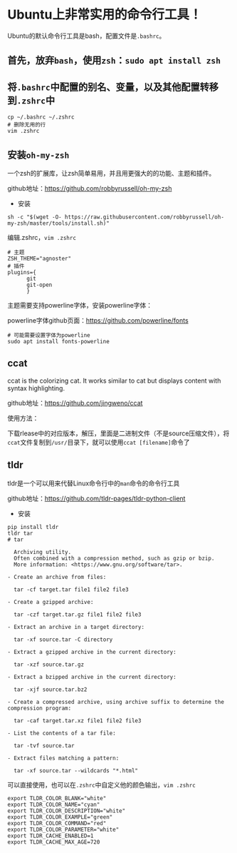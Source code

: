 # Ubuntu上非常实用的命令行工具！

Ubuntu的默认命令行工具是bash，配置文件是`.bashrc`。

## 首先，放弃`bash`，使用`zsh`：`sudo apt install zsh`

## 将`.bashrc`中配置的别名、变量，以及其他配置转移到`.zshrc`中

```shell
cp ~/.bashrc ~/.zshrc
# 删除无用的行
vim .zshrc
```

## 安装`oh-my-zsh`

一个zsh的扩展库，让zsh简单易用，并且用更强大的的功能、主题和插件。

github地址：https://github.com/robbyrussell/oh-my-zsh

- 安装

```shell
sh -c "$(wget -O- https://raw.githubusercontent.com/robbyrussell/oh-my-zsh/master/tools/install.sh)"
```

编辑.zshrc，`vim .zshrc`

```shell
# 主题
ZSH_THEME="agnoster"
# 插件
plugins={
      git
      git-open
      }
```
主题需要支持powerline字体，安装powerline字体：

powerline字体github页面：https://github.com/powerline/fonts

```shell
# 可能需要设置字体为powerline
sudo apt install fonts-powerline
```

## ccat

ccat is the colorizing cat. It works similar to cat but displays content with syntax highlighting.

github地址：https://github.com/jingweno/ccat

使用方法：

下载rlease中的对应版本，解压，里面是二进制文件（不是source压缩文件），将`ccat`文件复制到`/usr/`目录下，就可以使用`ccat [filename]`命令了

## tldr

tldr是一个可以用来代替Linux命令行中的`man`命令的命令行工具

github地址：https://github.com/tldr-pages/tldr-python-client

- 安装

```shell
pip install tldr
tldr tar
# tar                                                                              
                                                                                   
  Archiving utility.                                                               
  Often combined with a compression method, such as gzip or bzip.                  
  More information: <https://www.gnu.org/software/tar>.                            
                                                                                   
- Create an archive from files:                                                    
                                                                                   
  tar -cf target.tar file1 file2 file3                                             
                                                                                   
- Create a gzipped archive:                                                        
                                                                                   
  tar -czf target.tar.gz file1 file2 file3                                         
                                                                                   
- Extract an archive in a target directory:                                        
                                                                                   
  tar -xf source.tar -C directory                                                  
                                                                                   
- Extract a gzipped archive in the current directory:                              
                                                                                   
  tar -xzf source.tar.gz                                                           
                                                                                   
- Extract a bzipped archive in the current directory:                              
                                                                                   
  tar -xjf source.tar.bz2                                                          
                                                                                   
- Create a compressed archive, using archive suffix to determine the compression program:
                                                                                   
  tar -caf target.tar.xz file1 file2 file3                                         
                                                                                   
- List the contents of a tar file:                                                 
                                                                                   
  tar -tvf source.tar                                                              
                                                                                   
- Extract files matching a pattern:                                                
                                                                                   
  tar -xf source.tar --wildcards "*.html" 
```

可以直接使用，也可以在`.zshrc`中自定义他的颜色输出，`vim .zshrc`

```shell
export TLDR_COLOR_BLANK="white"
export TLDR_COLOR_NAME="cyan"
export TLDR_COLOR_DESCRIPTION="white"
export TLDR_COLOR_EXAMPLE="green"
export TLDR_COLOR_COMMAND="red"
export TLDR_COLOR_PARAMETER="white"
export TLDR_CACHE_ENABLED=1
export TLDR_CACHE_MAX_AGE=720
```


